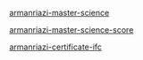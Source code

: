 [armanriazi-master-science](./assets/pdf/armanriazi-master-science.pdf)

[armanriazi-master-science-score](./assets/pdf/armanriazi-master-science-score.pdf)

[armanriazi-certificate-ifc](./assets/pdf/armanriazi-certificate-ifc.pdf)